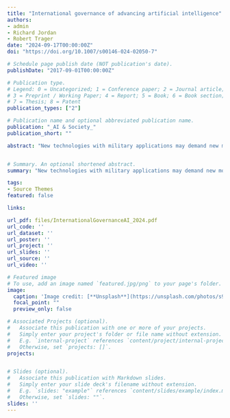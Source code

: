 ```yaml
---
title: "International governance of advancing artificial intelligence"
authors:
- admin
- Richard Jordan
- Robert Trager
date: "2024-09-17T00:00:00Z"
doi: "https://doi.org/10.1007/s00146-024-02050-7"

# Schedule page publish date (NOT publication's date).
publishDate: "2017-09-01T00:00:00Z"

# Publication type.
# Legend: 0 = Uncategorized; 1 = Conference paper; 2 = Journal article;
# 3 = Preprint / Working Paper; 4 = Report; 5 = Book; 6 = Book section;
# 7 = Thesis; 8 = Patent
publication_types: ["2"]

# Publication name and optional abbreviated publication name.
publication: "_AI & Society_"
publication_short: ""

abstract: "New technologies with military applications may demand new modes of governance. In this article, we develop a taxonomy of technology governance forms, outline their strengths, and red-team their weaknesses. In particular, we consider the challenges and opportunities posed by advancing artificial intelligence, which is likely to have substantial dual-use properties. We conclude that subnational governance, though prevalent and mitigating some risks, is insufficient when the individual rewards from societally harmful actions outweigh normative sanctions, as is likely to be the case with AI. Nationally enforced standards are promising ways to govern AI deployment, but they are less viable in the “race-to-the-bottom” environments that are becoming common. When it comes to powerful technologies with military implications, there is only one multilateral option with a strong historical precedent: a non-proliferation plus norms-of-use regime, which we call NPT+. We believe that a non-proliferation regime may, therefore, be the necessary foundation for AI governance. However, AI may exhibit characteristics that would make a non-proliferation regime less effective than it has proven for nuclear weapons. As an alternative, verification-backed restrictions on AI development and use would address more risks, but they face challenges in the case of advanced AI, and we show how these challenges may not have technical solutions. Perhaps more importantly, we show that there is no clear example of major powers restricting the development of a powerful military technology when that technology lacks a ready substitute. We, therefore, turn to a final alternative, International Monopoly, which was the preferred solution of many scholars and policymakers in the early nuclear era. It should be considered again for governing AI: a monopoly would require less-invasive monitoring, though at the possible cost of eroding national sovereignty. Ultimately, we conclude that it is too soon to tell whether a non-proliferation regime, a verification-based regime, or an International Monopoly is most feasible for governing AI. Nonetheless, a variety of policies would yield a high return across all three scenarios, and we conclude by identifying some of these steps that could be taken today."


# Summary. An optional shortened abstract.
summary: "New technologies with military applications may demand new modes of governance. In this article, we develop a taxonomy of technology governance forms, outline their strengths, and red-team their weaknesses. In particular, we consider the challenges and opportunities posed by advancing artificial intelligence, which is likely to have substantial dual-use properties. We conclude that it is too soon to tell whether a non-proliferation regime, a verification-based regime, or an International Monopoly is most feasible for governing AI. Nonetheless, a variety of policies would yield a high return across all three scenarios, and we conclude by identifying some of these steps that could be taken today."

tags:
- Source Themes
featured: false

links:

url_pdf: files/InternationalGovernanceAI_2024.pdf
url_code: ''
url_dataset: ''
url_poster: ''
url_project: ''
url_slides: ''
url_source: ''
url_video: ''

# Featured image
# To use, add an image named `featured.jpg/png` to your page's folder. 
image:
  caption: 'Image credit: [**Unsplash**](https://unsplash.com/photos/s9CC2SKySJM)'
  focal_point: ""
  preview_only: false

# Associated Projects (optional).
#   Associate this publication with one or more of your projects.
#   Simply enter your project's folder or file name without extension.
#   E.g. `internal-project` references `content/project/internal-project/index.md`.
#   Otherwise, set `projects: []`.
projects:


# Slides (optional).
#   Associate this publication with Markdown slides.
#   Simply enter your slide deck's filename without extension.
#   E.g. `slides: "example"` references `content/slides/example/index.md`.
#   Otherwise, set `slides: ""`.
slides: ''
---
```


